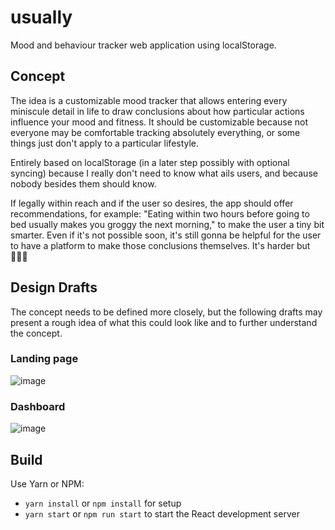 # usually

Mood and behaviour tracker web application using localStorage.

## Concept

The idea is a customizable mood tracker that allows entering every miniscule detail in life to draw conclusions about how particular actions influence your mood and fitness. It should be customizable because not everyone may be comfortable tracking absolutely everything, or some things just don't apply to a particular lifestyle.

Entirely based on localStorage (in a later step possibly with optional syncing) because I really don't need to know what ails users, and because nobody besides them should know.

If legally within reach and if the user so desires, the app should offer recommendations, for example: "Eating within two hours before going to bed usually makes you groggy the next morning," to make the user a tiny bit smarter. Even if it's not possible soon, it's still gonna be helpful for the user to have a platform to make those conclusions themselves. It's harder but 🤷🏻‍♀️

## Design Drafts

The concept needs to be defined more closely, but the following drafts may present a rough idea of what this could look like and to further understand the concept.

### Landing page
![image](https://i.ibb.co/r5GXGtz/Landing-1.png)

### Dashboard

![image](https://i.ibb.co/JnZtzWK/Dash.png)

## Build

Use Yarn or NPM:

- `yarn install` or `npm install` for setup
- `yarn start` or `npm run start` to start the React development server
